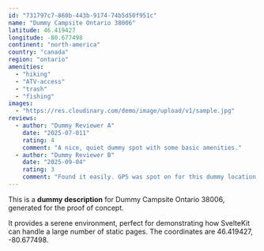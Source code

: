 ```yaml
---
id: "731797c7-860b-443b-9174-74b5d50f951c"
name: "Dummy Campsite Ontario 38006"
latitude: 46.419427
longitude: -80.677498
continent: "north-america"
country: "canada"
region: "ontario"
amenities:
  - "hiking"
  - "ATV-access"
  - "trash"
  - "fishing"
images:
  - "https://res.cloudinary.com/demo/image/upload/v1/sample.jpg"
reviews:
  - author: "Dummy Reviewer A"
    date: "2025-07-011"
    rating: 4
    comment: "A nice, quiet dummy spot with some basic amenities."
  - author: "Dummy Reviewer B"
    date: "2025-09-04"
    rating: 3
    comment: "Found it easily. GPS was spot on for this dummy location."
---
```


This is a **dummy description** for Dummy Campsite Ontario 38006, generated for the proof of concept.

It provides a serene environment, perfect for demonstrating how SvelteKit can handle a large number of static pages. The coordinates are 46.419427, -80.677498.
